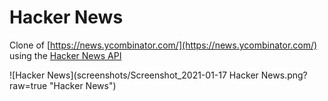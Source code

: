 # Hacker News

Clone of [https://news.ycombinator.com/](https://news.ycombinator.com/) using the [Hacker News API](https://github.com/HackerNews/API)

![Hacker News](screenshots/Screenshot_2021-01-17 Hacker News.png?raw=true "Hacker News")
